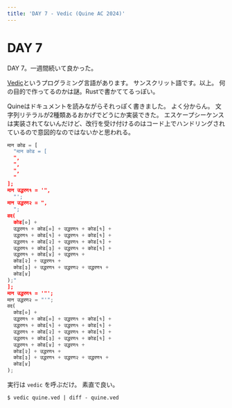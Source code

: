 ```yaml
---
title: 'DAY 7 - Vedic (Quine AC 2024)'
---
```


# DAY 7

DAY 7。一週間続いて良かった。

[Vedic](https://vedic-lang.github.io)というプログラミング言語があります。
サンスクリット語です。以上。
何の目的で作ってるのかは謎。Rustで書かててるっぽい。

Quineはドキュメントを読みながらそれっぽく書きました。
よく分からん。
文字列リテラルが2種類あるおかげでどうにか実装できた。
エスケープシーケンスは実装されてないんだけど、改行を受け付けるのはコード上でハンドリングされているので意図的なのではないかと思われる。

```python
मान कोड = [
  "मान कोड = [
  ",
  ",
  ",
  "
];
मान उद्धरण१ = '",
  "';
मान उद्धरण२ = ",
  ";
वद(
  कोड[०] +
  उद्धरण१ + कोड[०] + उद्धरण१ + कोड[१] +
  उद्धरण१ + कोड[१] + उद्धरण१ + कोड[१] +
  उद्धरण१ + कोड[२] + उद्धरण१ + कोड[१] +
  उद्धरण१ + कोड[३] + उद्धरण१ + कोड[१] +
  उद्धरण१ + कोड[४] + उद्धरण१ +
  कोड[२] + उद्धरण१ +
  कोड[३] + उद्धरण१ + उद्धरण२ + उद्धरण१ +
  कोड[४]
);"
];
मान उद्धरण१ = '"';
मान उद्धरण२ = "'";
वद(
  कोड[०] +
  उद्धरण१ + कोड[०] + उद्धरण१ + कोड[१] +
  उद्धरण१ + कोड[१] + उद्धरण१ + कोड[१] +
  उद्धरण१ + कोड[२] + उद्धरण१ + कोड[१] +
  उद्धरण१ + कोड[३] + उद्धरण१ + कोड[१] +
  उद्धरण१ + कोड[४] + उद्धरण१ +
  कोड[२] + उद्धरण१ +
  कोड[३] + उद्धरण१ + उद्धरण२ + उद्धरण१ +
  कोड[४]
);
```

実行は `vedic` を呼ぶだけ。
素直で良い。

```console
$ vedic quine.ved | diff - quine.ved
```
